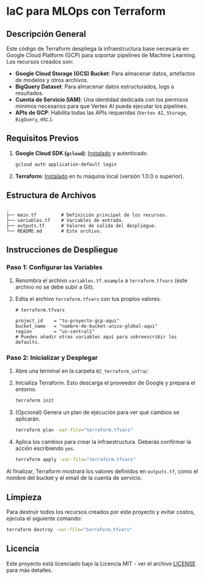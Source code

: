 # IaC para MLOps con Terraform

## **Descripción General**

Este código de Terraform despliega la infraestructura base necesaria en Google Cloud Platform (GCP) para soportar pipelines de Machine Learning. Los recursos creados son:

* **Google Cloud Storage (GCS) Bucket**: Para almacenar datos, artefactos de modelos y otros archivos.
* **BigQuery Dataset**: Para almacenar datos estructurados, logs o resultados.
* **Cuenta de Servicio (IAM)**: Una identidad dedicada con los permisos mínimos necesarios para que Vertex AI pueda ejecutar los pipelines.
* **APIs de GCP**: Habilita todas las APIs requeridas (`Vertex AI`, `Storage`, `BigQuery`, etc.).

## **Requisitos Previos**

1.  **Google Cloud SDK (`gcloud`)**: [Instalado](https://cloud.google.com/sdk/docs/install) y autenticado.
    ```bash
    gcloud auth application-default login
    ```
2.  **Terraform**: [Instalado](https://learn.hashicorp.com/tutorials/terraform/install-cli) en tu máquina local (versión 1.0.0 o superior).

## **Estructura de Archivos**

```
.
├── main.tf         # Definición principal de los recursos.
├── variables.tf    # Variables de entrada.
├── outputs.tf      # Valores de salida del despliegue.
└── README.md       # Este archivo.
```

## **Instrucciones de Despliegue**

### **Paso 1: Configurar las Variables**

1.  Renombra el archivo `variables.tf.example` a `terraform.tfvars` (este archivo no se debe subir a Git).

2.  Edita el archivo `terraform.tfvars` con tus propios valores.

    ```hcl
    # terraform.tfvars

    project_id    = "tu-proyecto-gcp-aqui"
    bucket_name   = "nombre-de-bucket-unico-global-aqui"
    region        = "us-central1"
    # Puedes añadir otras variables aquí para sobreescribir los defaults.
    ```

### **Paso 2: Inicializar y Desplegar**

1.  Abre una terminal en la carpeta `02_terraform_infra/`.

2.  Inicializa Terraform. Esto descarga el proveedor de Google y prepara el entorno.
    ```bash
    terraform init
    ```

3.  (Opcional) Genera un plan de ejecución para ver qué cambios se aplicarán.
    ```bash
    terraform plan -var-file="terraform.tfvars"
    ```

4.  Aplica los cambios para crear la infraestructura. Deberás confirmar la acción escribiendo `yes`.
    ```bash
    terraform apply -var-file="terraform.tfvars"
    ```

Al finalizar, Terraform mostrará los valores definidos en `outputs.tf`, como el nombre del bucket y el email de la cuenta de servicio.

## **Limpieza**

Para destruir todos los recursos creados por este proyecto y evitar costos, ejecuta el siguiente comando:
```bash
terraform destroy -var-file="terraform.tfvars"
```

## Licencia

Este proyecto está licenciado bajo la Licencia MIT - ver el archivo [LICENSE](LICENSE) para más detalles.